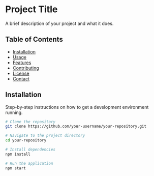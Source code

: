 # Project Title

A brief description of your project and what it does.

## Table of Contents

- [Installation](#installation)
- [Usage](#usage)
- [Features](#features)
- [Contributing](#contributing)
- [License](#license)
- [Contact](#contact)

## Installation

Step-by-step instructions on how to get a development environment running.

```bash
# Clone the repository
git clone https://github.com/your-username/your-repository.git

# Navigate to the project directory
cd your-repository

# Install dependencies
npm install

# Run the application
npm start
